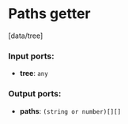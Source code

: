 # Paths getter

[data/tree]

### Input ports:

* __tree__: `any`

### Output ports:

* __paths__: `(string or number)[][]`

